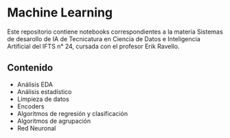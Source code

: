 # Machine Learning

Este repositorio contiene notebooks correspondientes a la materia Sistemas de desarollo de IA de Tecnicatura en Ciencia de Datos e Inteligencia Artificial del IFTS 
n° 24, cursada con el profesor Erik Ravello.

## Contenido

- Análisis EDA
- Análisis estadístico
- Limpieza de datos
- Encoders
- Algoritmos de regresión y clasificación
- Algoritmos de agrupación
- Red Neuronal
